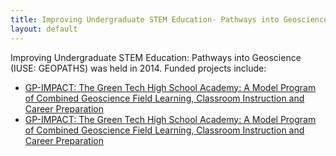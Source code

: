 ```yaml
---
title: Improving Undergraduate STEM Education- Pathways into Geoscience (IUSE- GEOPATHS)
layout: default
---
```

Improving Undergraduate STEM Education: Pathways into Geoscience (IUSE: GEOPATHS) was held in 2014. Funded projects include:
 * [GP-IMPACT: The Green Tech High School Academy: A Model Program of Combined Geoscience Field Learning, Classroom Instruction and Career Preparation](http://nsf.gov/awardsearch/showAward?AWD_ID=1540608&HistoricalAwards=false (abstract))
 * [GP-IMPACT: The Green Tech High School Academy: A Model Program of Combined Geoscience Field Learning, Classroom Instruction and Career Preparation](http://nsf.gov/awardsearch/showAward?AWD_ID=1540576&HistoricalAwards=false (abstract))